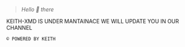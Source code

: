 > *Hello 👋 there*

KEITH-XMD IS UNDER MANTAINACE  WE WILL UPDATE YOU
IN OUR CHANNEL
```bash
© POWERED BY KEITH 
```
